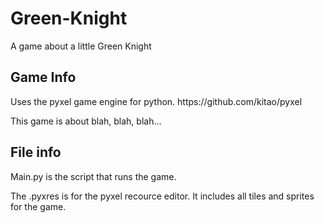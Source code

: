 # Green-Knight
A game about a little Green Knight
<h2> Game Info </h2>
<p>
  Uses the pyxel game engine for python. https://github.com/kitao/pyxel <br>
</p>
<p>
  This game is about blah, blah, blah...
</p>

<h2> File info </h2>
<p>
Main.py is the script that runs the game. 
</p>
<p>  
  The .pyxres is for the pyxel recource editor. It includes all tiles and sprites for the game.
</p>
